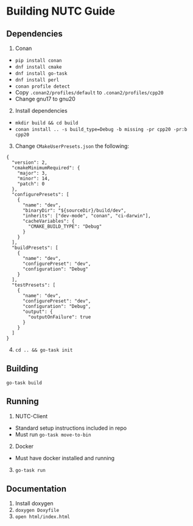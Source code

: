 
# Building NUTC Guide
## Dependencies
1. Conan
- `pip install conan`
- `dnf install cmake`
- `dnf install go-task`
- `dnf install perl`
- `conan profile detect`
- Copy `.conan2/profiles/default` to `.conan2/profiles/cpp20` 
- Change gnu17 to gnu20 
2. Install dependencies
- `mkdir build && cd build`
- `conan install .. -s build_type=Debug -b missing -pr cpp20 -pr:b cpp20`
3. Change `CMakeUserPresets.json` the following:
```
{
  "version": 2,
  "cmakeMinimumRequired": {
    "major": 3,
    "minor": 14,
    "patch": 0
  },
  "configurePresets": [
    {
      "name": "dev",
      "binaryDir": "${sourceDir}/build/dev",
      "inherits": ["dev-mode", "conan", "ci-darwin"],
      "cacheVariables": {
        "CMAKE_BUILD_TYPE": "Debug"
      }
    }
  ],
  "buildPresets": [
    {
      "name": "dev",
      "configurePreset": "dev",
      "configuration": "Debug"
    }
  ],
  "testPresets": [
    {
      "name": "dev",
      "configurePreset": "dev",
      "configuration": "Debug",
      "output": {
        "outputOnFailure": true
      }
    }
  ]
}
```
4. `cd .. && go-task init`


## Building
`go-task build`


## Running
1. NUTC-Client
- Standard setup instructions included in repo
- Must run `go-task move-to-bin`
2. Docker
- Must have docker installed and running
3. `go-task run`

## Documentation
1. Install doxygen
2. `doxygen Doxyfile`
3. `open html/index.html`
